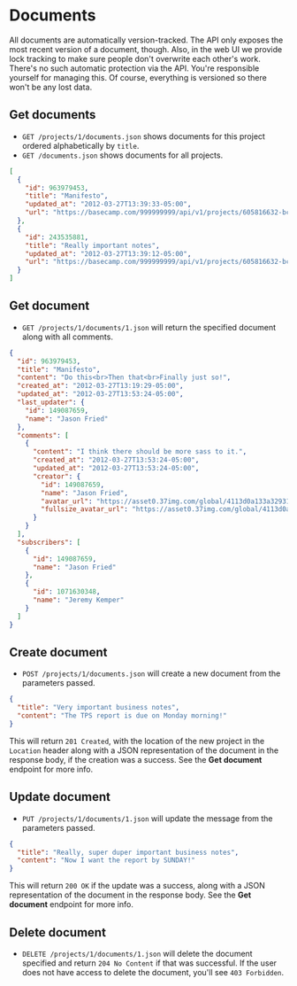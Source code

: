 Documents
=========

All documents are automatically version-tracked. The API only exposes the most recent version of a document, though. Also, in the web UI we provide lock tracking to make sure people don't overwrite each other's work. There's no such automatic protection via the API. You're responsible yourself for managing this. Of course, everything is versioned so there won't be any lost data.

Get documents
-------------

* `GET /projects/1/documents.json` shows documents for this project ordered alphabetically by `title`.
* `GET /documents.json` shows documents for all projects.

```json
[
  {
    "id": 963979453,
    "title": "Manifesto",
    "updated_at": "2012-03-27T13:39:33-05:00",
    "url": "https://basecamp.com/999999999/api/v1/projects/605816632-bcx/documents/963979453-manifesto.json"
  },
  {
    "id": 243535881,
    "title": "Really important notes",
    "updated_at": "2012-03-27T13:39:12-05:00",
    "url": "https://basecamp.com/999999999/api/v1/projects/605816632-bcx/documents/243535881-really-important.json"
  }
]
```


Get document
------------

* `GET /projects/1/documents/1.json` will return the specified document along with all comments.

```json
{
  "id": 963979453,
  "title": "Manifesto",
  "content": "Do this<br>Then that<br>Finally just so!",
  "created_at": "2012-03-27T13:19:29-05:00",
  "updated_at": "2012-03-27T13:53:24-05:00",
  "last_updater": {
    "id": 149087659,
    "name": "Jason Fried"
  },
  "comments": [
    {
      "content": "I think there should be more sass to it.",
      "created_at": "2012-03-27T13:53:24-05:00",
      "updated_at": "2012-03-27T13:53:24-05:00",
      "creator": {
        "id": 149087659,
        "name": "Jason Fried",
        "avatar_url": "https://asset0.37img.com/global/4113d0a133a32931be8934e70b2ea21efeff72c1/avatar.96.gif?r=3",
        "fullsize_avatar_url": "https://asset0.37img.com/global/4113d0a133a32931be8934e70b2ea21efeff72c1/original.gif?r=3"
      }
    }
  ],
  "subscribers": [
    {
      "id": 149087659,
      "name": "Jason Fried"
    },
    {
      "id": 1071630348,
      "name": "Jeremy Kemper"
    }
  ]
}
```


Create document
---------------

* `POST /projects/1/documents.json` will create a new document from the parameters passed.

```json
{
  "title": "Very important business notes",
  "content": "The TPS report is due on Monday morning!"
}
```

This will return `201 Created`, with the location of the new project in the `Location` header along with a JSON representation of the document in the response body, if the creation was a success. See the **Get document** endpoint for more info.


Update document
---------------

* `PUT /projects/1/documents/1.json` will update the message from the parameters passed.

```json
{
  "title": "Really, super duper important business notes",
  "content": "Now I want the report by SUNDAY!"
}
```

This will return `200 OK` if the update was a success, along with a JSON representation of the document in the response body. See the **Get document** endpoint for more info.


Delete document
--------------

* `DELETE /projects/1/documents/1.json` will delete the document specified and return `204 No Content` if that was successful. If the user does not have access to delete the document, you'll see `403 Forbidden`.
